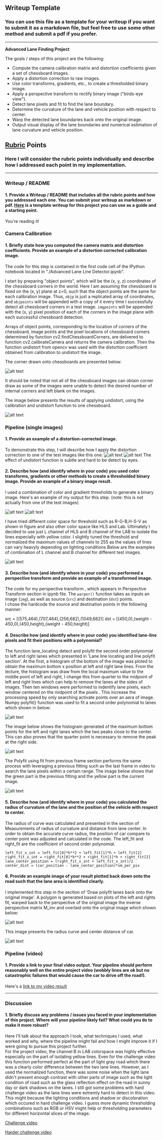 ## Writeup Template

### You can use this file as a template for your writeup if you want to submit it as a markdown file, but feel free to use some other method and submit a pdf if you prefer.

---

**Advanced Lane Finding Project**

The goals / steps of this project are the following:

* Compute the camera calibration matrix and distortion coefficients given a set of chessboard images.
* Apply a distortion correction to raw images.
* Use color transforms, gradients, etc., to create a thresholded binary image.
* Apply a perspective transform to rectify binary image ("birds-eye view").
* Detect lane pixels and fit to find the lane boundary.
* Determine the curvature of the lane and vehicle position with respect to center.
* Warp the detected lane boundaries back onto the original image.
* Output visual display of the lane boundaries and numerical estimation of lane curvature and vehicle position.

[//]: # (Image References)

[image1]: ./test_output/chessboard_corners.png "Chessboard"
[image2]: ./test_output/undistort_chessboard.png "Undistort Chessboard"
[image3]: ./test_output/test_and_undistort_image.png "Comparision of original test image and undistort"
[image4]: ./test_output/undistort_and_unwarp_image.png "Comparision of undistort and unwarp image"
[image5]: ./test_output/various_channels_unwarp.png "Coloar Space"
[image6]: ./test_output/unwarp_and_sobel_thresh.png "Sobel threshold"
[image7]: ./test_output/binary_thresholding_pipeline.png "Binary thresholding pipeline"
[image8]: ./test_output/Polyfit_lane.png "Polyfit lans and windows"
[image9]: ./test_output/histogram.png "Histogram of lines"
[image10]: ./test_output/polyfit_with_previous_fit.png "Polyfit with previous fit"
[image11]: ./test_output/draw_lane.png "Lane drawing back onto the images"
[image12]: ./test_output/curve_radius.png "Curve radius"
[video1]: ./test_output/project_video_output.mp4 "Project Video"
[video2]: ./test_output/challenge_video_output.mp4 "Challenge Video"
[video3]: ./test_output/harder_challenge_video_output.mp4 "Harder challenge Video"

## [Rubric](https://review.udacity.com/#!/rubrics/571/view) Points

### Here I will consider the rubric points individually and describe how I addressed each point in my implementation.  

---

### Writeup / README

#### 1. Provide a Writeup / README that includes all the rubric points and how you addressed each one.  You can submit your writeup as markdown or pdf.  [Here](https://github.com/udacity/CarND-Advanced-Lane-Lines/blob/master/writeup_template.md) is a template writeup for this project you can use as a guide and a starting point.  

You're reading it!

### Camera Calibration

#### 1. Briefly state how you computed the camera matrix and distortion coefficients. Provide an example of a distortion corrected calibration image.

The code for this step is contained in the first code cell of the IPython notebook located in "./Advanced Lane Line Detector.ipynb". 

I start by preparing "object points", which will be the (x, y, z) coordinates of the chessboard corners in the world. Here I am assuming the chessboard is fixed on the (x, y) plane at z=0, such that the object points are the same for each calibration image.  Thus, `objp` is just a replicated array of coordinates, and `objpoints` will be appended with a copy of it every time I successfully detect all chessboard corners in a test image.  `imgpoints` will be appended with the (x, y) pixel position of each of the corners in the image plane with each successful chessboard detection.

Arrays of object points, corresponding to the location of corners of the chessboard, image points and the pixel locations of chessboard corners determined by function cv2.findChessboardCorners, are delivered to function cv2.calibrateCamera and returns the camera calibration. Then the function undistort from opencv was used with the distortion coefficient obtained from calibration to undistort the image.

The corner drawn onto chessboards are presented below: 

![alt text][image1]

It should be noted that not all of the chessboard images can obtain corner draw as some of the images were unable to detect the desired number of internal corners and left blank on the images.

The image below presents the results of applying undistort, using the calibration and undistort function to one chessboard.

![alt text][image2]

### Pipeline (single images)

#### 1. Provide an example of a distortion-corrected image.

To demonstrate this step, I will describe how I apply the distortion correction to one of the test images like this one:
![alt text][image3]
![alt text][image4]
The effect of undistort function is subtle and hard to be detect by eyes.

#### 2. Describe how (and identify where in your code) you used color transforms, gradients or other methods to create a thresholded binary image.  Provide an example of a binary image result.

I used a combination of color and gradient thresholds to generate a binary image.  Here's an example of my output for this step.  (note: this is not actually from one of the test images)

![alt text][image5]
![alt text][image6]

I have tried different color space for threshold such as R-G-B,H-S-V as shown in figure and also other color space like HLS and Lab. Ultimately I decided to use just L channel of HLS and B channel of the LAB to isolate the lines especially with yellow color. I slightly tuned the threshold and normalized the maximum values of channels to 255 as the values of lines can vary heavyly depending on lighting conditions Below are the examples of combination of L channel and B channel for different test images.

![alt text][image7]

#### 3. Describe how (and identify where in your code) you performed a perspective transform and provide an example of a transformed image.

The code for my perspective transform , which appears in Perspective Transform section in ipynb file. 
The `warper()` function takes as inputs an image (`img`), as well as source (`src`) and destination (`dst`) points.  
I chose the hardcode the source and destination points in the following manner:

src = [(575,464),(707,464),(258,682),(1049,682)]
dst = [(450,0),(weight - 450,0),(450,height),(weight - 450,height)]


#### 4. Describe how (and identify where in your code) you identified lane-line pixels and fit their positions with a polynomial?

The function lane_locating detect and polyfit the second order polynomial to left and right lanes which presented in 'Lane line locating and line polyfit section'. At the first, a histogram of the bottom of the image was ploted to obtain the maximum bottom x position at left and right lane lines. From the lecture, the histogram was draw from the local maximum value to the middle point of left and right, I change this from quarter to the midpoint of left and right lines which can help to remove the lanes at the sides of images. Then ten windows were performed to indentify lane pixels, each window centered on the midpoint of the pixels . This increase the processing speed by only searching activate points over an aera of image. Numpy polyfit() function was used to fit a second order polynomial to lanes which shown in below:

![alt text][image8]


The image below shows the histogram generated of the maximum bottom points for the left and right lanes which the two peaks close to the center. This can also proves that the quarter point is necessary to remove the peak at the right side. 

![alt text][image9]

The Polyfit using fit from previous frame section performs the same process with leveraging a previous fitting such as the last frame in video to search the lane pixels within a certain range. The image below shows that the green part is the previous fitting and the yellow part is the current image.

![alt text][image10]

#### 5. Describe how (and identify where in your code) you calculated the radius of curvature of the lane and the position of the vehicle with respect to center.

The radius of curve was calculated and presented in the section of Measurements of radius of curvature and distance from lane center. In order to obtain the accurate curve radius, the position of car compare to center point was adjusted and calculated in the code. The left_fit and right_fit are the coefficient of second order polynomial.

```
left_fit_x_int = left_fit[0]*h**2 + left_fit[1]*h + left_fit[2]
right_fit_x_int = right_fit[0]*h**2 + right_fit[1]*h + right_fit[2]
lane_center_position = (right_fit_x_int + left_fit_x_int)/2
center_dist = (car_position - lane_center_position)*xm_per_pix
```

#### 6. Provide an example image of your result plotted back down onto the road such that the lane area is identified clearly.

I implemented this step in the section of 'Draw polyfit lanes back onto the original image'. A polygon is generated based on plots of the left and rights fit, warped back to the perspective of the original image the inverse perspective matrix M_inv and overlaid onto the original image which shown below:

![alt text][image11]

This image presents the radius curve and center distance of car.

![alt text][image12]

### Pipeline (video)

#### 1. Provide a link to your final video output.  Your pipeline should perform reasonably well on the entire project video (wobbly lines are ok but no catastrophic failures that would cause the car to drive off the road!).

Here's a [link to my video result](./project_video_output.mp4)

---

### Discussion

#### 1. Briefly discuss any problems / issues you faced in your implementation of this project.  Where will your pipeline likely fail?  What could you do to make it more robust?

Here I'll talk about the approach I took, what techniques I used, what worked and why, where the pipeline might fail and how I might improve it if I were going to pursue this project further.  
For the project video, the channel B in LAB colorspace was highly effective especially on the part of isolating yellow lines. Even for the challenge video this function performed perfect at the part of light gray road which there was a clearly color difference between the two lane lines. However, as I used the normalized function, there was some noise when the light lane didn't present enough contrast with other parts of image such as the light condition of road such as the glass reflection effect on the road in sunny day or dark shadows on the lanes. 
I still got some problems with hard challenge video as the lane lines were extremly hard to detect in this video. This might because the lighting conditions and shadow or discoloration which occured in hard challenge video. I guess more dynamic thresholding combinations such as RGB or HSV might help or thresholding parameters for different horizontal slices of the image.

[Challenge video](./test_output/challenge_video_output.mp4)

[Harder challenge video](./test_output/harder_challenge_video_output.mp4)